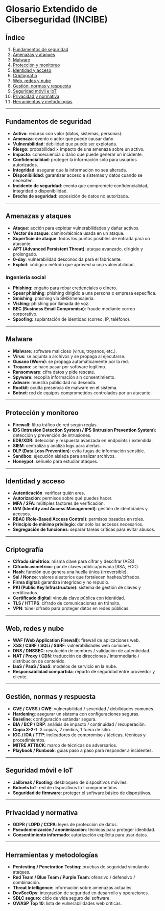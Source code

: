 # Glosario Extendido de Ciberseguridad (INCIBE)

## Índice
1. [Fundamentos de seguridad](#fundamentos-de-seguridad)
2. [Amenazas y ataques](#amenazas-y-ataques)
3. [Malware](#malware)
4. [Protección y monitoreo](#proteccion-y-monitoreo)
5. [Identidad y acceso](#identidad-y-acceso)
6. [Criptografía](#criptografia)
7. [Web, redes y nube](#web-redes-y-nube)
8. [Gestión, normas y respuesta](#gestion-normas-y-respuesta)
9. [Seguridad móvil e IoT](#seguridad-movil-e-iot)
10. [Privacidad y normativa](#privacidad-y-normativa)
11. [Herramientas y metodologías](#herramientas-y-metodologias)

---

## Fundamentos de seguridad
- **Activo**: recurso con valor (datos, sistemas, personas).  
- **Amenaza**: evento o actor que puede causar daño.  
- **Vulnerabilidad**: debilidad que puede ser explotada.  
- **Riesgo**: probabilidad × impacto de una amenaza sobre un activo.  
- **Impacto**: consecuencia o daño que puede generar un incidente.  
- **Confidencialidad**: proteger la información solo para usuarios autorizados.  
- **Integridad**: asegurar que la información no sea alterada.  
- **Disponibilidad**: garantizar acceso a sistemas y datos cuando se necesiten.  
- **Incidente de seguridad**: evento que compromete confidencialidad, integridad o disponibilidad.  
- **Brecha de seguridad**: exposición de datos no autorizada.  

---

## Amenazas y ataques
- **Ataque**: acción para explotar vulnerabilidades y dañar activos.  
- **Vector de ataque**: camino/técnica usada en un ataque.  
- **Superficie de ataque**: todos los puntos posibles de entrada para un atacante.  
- **APT (Advanced Persistent Threat)**: ataque avanzado, dirigido y prolongado.  
- **0-day**: vulnerabilidad desconocida para el fabricante.  
- **Exploit**: código o método que aprovecha una vulnerabilidad.  

### Ingeniería social
- **Phishing**: engaño para robar credenciales o dinero.  
- **Spear phishing**: phishing dirigido a una persona o empresa específica.  
- **Smishing**: phishing vía SMS/mensajería.  
- **Vishing**: phishing por llamada de voz.  
- **BEC (Business Email Compromise)**: fraude mediante correo corporativo.  
- **Spoofing**: suplantación de identidad (correo, IP, teléfono).  

---

## Malware
- **Malware**: software malicioso (virus, troyanos, etc.).  
- **Virus**: se adjunta a archivos y se propaga al ejecutarse.  
- **Gusano (Worm)**: se propaga automáticamente por la red.  
- **Troyano**: se hace pasar por software legítimo.  
- **Ransomware**: cifra datos y pide rescate.  
- **Spyware**: recopila información sin consentimiento.  
- **Adware**: muestra publicidad no deseada.  
- **Rootkit**: oculta presencia de malware en el sistema.  
- **Botnet**: red de equipos comprometidos controlados por un atacante.  

---

## Protección y monitoreo
- **Firewall**: filtra tráfico de red según reglas.  
- **IDS (Intrusion Detection System) / IPS (Intrusion Prevention System)**: detección y prevención de intrusiones.  
- **EDR/XDR**: detección y respuesta avanzada en endpoints / extendida.  
- **SIEM**: centraliza y analiza logs para alertas.  
- **DLP (Data Loss Prevention)**: evita fugas de información sensible.  
- **Sandbox**: ejecución aislada para analizar archivos.  
- **Honeypot**: señuelo para estudiar ataques.  

---

## Identidad y acceso
- **Autenticación**: verificar quién eres.  
- **Autorización**: permisos sobre qué puedes hacer.  
- **MFA / 2FA**: múltiples factores de verificación.  
- **IAM (Identity and Access Management)**: gestión de identidades y accesos.  
- **RBAC (Role-Based Access Control)**: permisos basados en roles.  
- **Principio de mínimo privilegio**: dar solo los accesos necesarios.  
- **Segregación de funciones**: separar tareas críticas para evitar abusos.  

---

## Criptografía
- **Cifrado simétrico**: misma clave para cifrar y descifrar (AES).  
- **Cifrado asimétrico**: par de claves pública/privada (RSA, ECC).  
- **Hash**: función que genera una huella única (irreversible).  
- **Sal / Nonce**: valores aleatorios que fortalecen hashes/cifrados.  
- **Firma digital**: garantiza integridad y no repudio.  
- **PKI (Public Key Infrastructure)**: sistema de gestión de claves y certificados.  
- **Certificado digital**: vincula clave pública con identidad.  
- **TLS / HTTPS**: cifrado de comunicaciones en tránsito.  
- **VPN**: túnel cifrado para proteger datos en redes públicas.  

---

## Web, redes y nube
- **WAF (Web Application Firewall)**: firewall de aplicaciones web.  
- **XSS / CSRF / SQLi / SSRF**: vulnerabilidades web comunes.  
- **DNS / DNSSEC**: resolución de nombres / validación de autenticidad.  
- **NAT / Proxy / CDN**: traducción de direcciones / intermediario / distribución de contenido.  
- **IaaS / PaaS / SaaS**: modelos de servicio en la nube.  
- **Responsabilidad compartida**: reparto de seguridad entre proveedor y cliente.  

---

## Gestión, normas y respuesta
- **CVE / CVSS / CWE**: vulnerabilidad / severidad / debilidades comunes.  
- **Hardening**: asegurar un sistema con configuraciones seguras.  
- **Baseline**: configuración estándar segura.  
- **BIA / BCP / DRP**: análisis de impacto / continuidad / recuperación.  
- **Copia 3-2-1**: 3 copias, 2 medios, 1 fuera de sitio.  
- **IOC / IOA / TTP**: indicadores de compromiso / tácticas, técnicas y procedimientos.  
- **MITRE ATT&CK**: marco de técnicas de adversarios.  
- **Playbook / Runbook**: guías paso a paso para responder a incidentes.  

---

## Seguridad móvil e IoT
- **Jailbreak / Rooting**: desbloqueo de dispositivos móviles.  
- **Botnets IoT**: red de dispositivos IoT comprometidos.  
- **Seguridad de firmware**: proteger el software básico de dispositivos.  

---

## Privacidad y normativa
- **GDPR / LOPD / CCPA**: leyes de protección de datos.  
- **Pseudonimización / anonimización**: técnicas para proteger identidad.  
- **Consentimiento informado**: autorización explícita para usar datos.  

---

## Herramientas y metodologías
- **Pentesting / Penetration Testing**: pruebas de seguridad simulando ataques.  
- **Red Team / Blue Team / Purple Team**: ofensivo / defensivo / combinación.  
- **Threat Intelligence**: información sobre amenazas actuales.  
- **DevSecOps**: integración de seguridad en desarrollo y operaciones.  
- **SDLC seguro**: ciclo de vida seguro del software.  
- **OWASP Top 10**: lista de vulnerabilidades web críticas.
